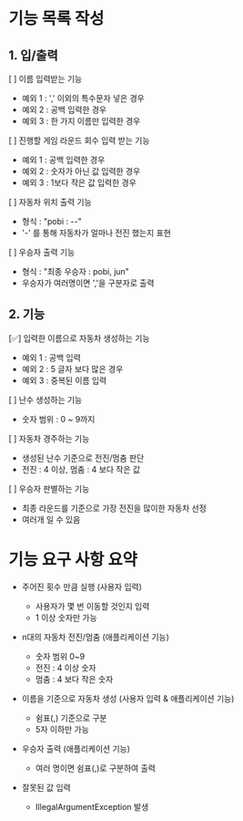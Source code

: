 # 기능 목록 작성

## 1. 입/출력

[ ] 이름 입력받는 기능 

- 예외 1 : ',' 이외의 특수문자 넣은 경우
- 예외 2 : 공백 입력한 경우
- 예외 3 : 한 가지 이름만 입력한 경우

[ ] 진행할 게임 라운드 회수 입력 받는 기능

- 예외 1 : 공백 입력한 경우
- 예외 2 : 숫자가 아닌 값 입력한 경우
- 예외 3 : 1보다 작은 값 입력한 경우

[ ] 자동차 위치 출력 기능

- 형식 : "pobi : --"
- '-' 를 통해 자동차가 얼마나 전진 했는지 표현

[ ] 우승자 출력 기능

- 형식 : "최종 우승자 : pobi, jun"
- 우승자가 여러명이면 ','을 구분자로 출력




## 2. 기능

[✅] 입력한 이름으로 자동차 생성하는 기능

- 예외 1 : 공백 입력
- 예외 2 : 5 글자 보다 많은 경우
- 예외 3 : 중복된 이름 입력

[ ] 난수 생성하는 기능

- 숫자 범위 : 0 ~ 9까지 

[ ] 자동차 경주하는 기능

- 생성된 난수 기준으로 전진/멈춤 판단
- 전진 : 4 이상, 멈춤 : 4 보다 작은 값

[ ] 우승자 판별하는 기능 

- 최종 라운드를 기준으로 가장 전진을 많이한 자동차 선정
- 여러개 일 수 있음




# 기능 요구 사항 요약

- 주어진 횟수 만큼 실행 (사용자 입력)
  - 사용자가 몇 번 이동할 것인지 입력
  - 1 이상 숫자만 가능
  

- n대의 자동차 전진/멈춤 (애플리케이션 기능)
  - 숫자 범위 0~9
  - 전진 : 4 이상 숫자
  - 멈춤 : 4 보다 작은 숫자
  

- 이름을 기준으로 자동차 생성 (사용자 입력 & 애플리케이션 기능)
    - 쉼표(,) 기준으로 구분
    - 5자 이하만 가능

  

- 우승자 출력 (애플리케이션 기능)
  - 여러 명이면 쉼표(,)로 구분하여 출력
  

- 잘못된 값 입력 
  - IllegalArgumentException 발생

